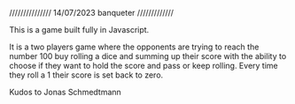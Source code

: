 /////////////// 14/07/2023 banqueter /////////////

This is a game built fully in Javascript. 

It is a two players game where the opponents are trying to reach the number 100 buy rolling a dice and summing up their score with the ability to choose if they want to hold the score and pass or keep rolling. Every time they roll a 1 their score is set back to zero.

Kudos to Jonas Schmedtmann
